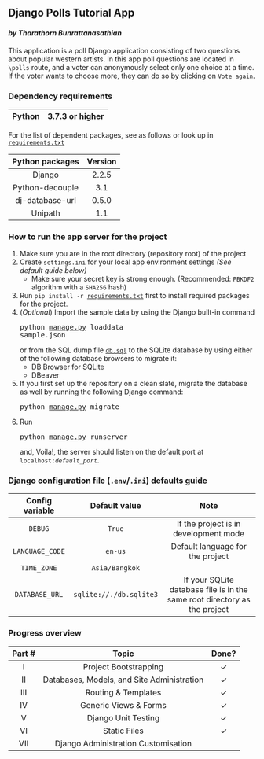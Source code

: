 ## Django Polls Tutorial App
#### *by Tharathorn Bunrattanasathian*

This application is a poll Django application consisting of two questions about popular western artists. In this app poll questions are located in ```\polls``` route, and
a voter can anonymously select only one choice at a time. If the voter wants to choose more, they can do so by clicking on ```Vote again```.

### Dependency requirements
|Python | 3.7.3 or higher|
|:---:|:---:|

For the list of dependent packages, see as follows or look up in [```requirements.txt```](requirements.txt)

| Python packages | Version |
|:---:|:---:|
|Django | 2.2.5|
|Python-decouple | 3.1 |
|dj-database-url|0.5.0|
|Unipath|1.1|

### How to run the app server for the project 
1. Make sure you are in the root directory (repository root) of the project
2. Create ```settings.ini``` for your local app environment settings *(See default guide below)*
    - Make sure your secret key is strong enough. (Recommended: ```PBKDF2``` algorithm with a ```SHA256``` hash)
3. Run <code>pip install -r [requirements.txt](requirements.txt)</code> first to install required packages for the project.
4. (*Optional*) Import the sample data by using the Django built-in command<pre>python [manage.py](manage.py) loaddata sample.json</pre> or from the SQL dump file [```db.sql```](db.sql) to the SQLite database by using either of the following database browsers to migrate it:
    - DB Browser for SQLite
    - DBeaver
5. If you first set up the repository on a clean slate, migrate the database as well by running the following Django command: <pre>python [manage.py](manage.py) migrate</pre>
6. Run <pre>python [manage.py](manage.py) runserver</pre> and, Voila!, the server should listen on the default port at <code>localhost:*default_port*</code>.

### Django configuration file (```.env```/```.ini```) defaults guide
| Config variable | Default value | Note |
|:---:|:---:|:---:|
|`DEBUG`|```True```|If the project is in development mode|
|`LANGUAGE_CODE`|```en-us```|Default language for the project|
|`TIME_ZONE`|```Asia/Bangkok```||
|`DATABASE_URL`|```sqlite://./db.sqlite3```|If your SQLite database file is in the same root directory as the project|

### Progress overview
|Part #     | Topic |Done?|
|:---------:|:----------:|:---:|
|I| Project Bootstrapping |✓|
|II| Databases, Models, and Site Administration |✓|
|III| Routing & Templates |✓|
|IV| Generic Views & Forms |✓|
|V| Django Unit Testing |✓|
|VI| Static Files |✓|
|VII| Django Administration Customisation||
